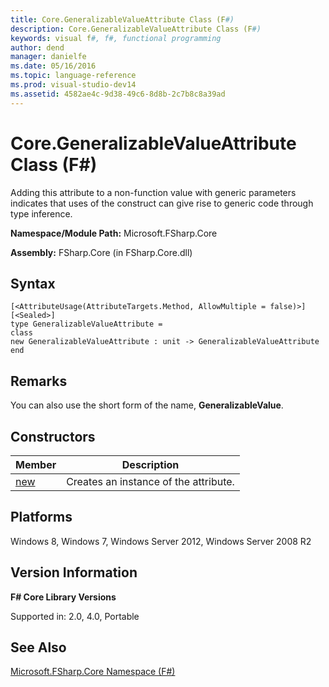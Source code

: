 ```yaml
---
title: Core.GeneralizableValueAttribute Class (F#)
description: Core.GeneralizableValueAttribute Class (F#)
keywords: visual f#, f#, functional programming
author: dend
manager: danielfe
ms.date: 05/16/2016
ms.topic: language-reference
ms.prod: visual-studio-dev14
ms.assetid: 4582ae4c-9d38-49c6-8d8b-2c7b8c8a39ad 
---
```


# Core.GeneralizableValueAttribute Class (F#)

Adding this attribute to a non-function value with generic parameters indicates that uses of the construct can give rise to generic code through type inference.

**Namespace/Module Path:** Microsoft.FSharp.Core

**Assembly:** FSharp.Core (in FSharp.Core.dll)


## Syntax

```
[<AttributeUsage(AttributeTargets.Method, AllowMultiple = false)>]
[<Sealed>]
type GeneralizableValueAttribute =
class
new GeneralizableValueAttribute : unit -> GeneralizableValueAttribute
end
```

## Remarks
You can also use the short form of the name, **GeneralizableValue**.


## Constructors


|Member|Description|
|------|-----------|
|[new](http://msdn.microsoft.com/en-us/library/2aea746e-5873-4edf-ac41-97d34e7185c8)|Creates an instance of the attribute.|

## Platforms
Windows 8, Windows 7, Windows Server 2012, Windows Server 2008 R2


## Version Information
**F# Core Library Versions**

Supported in: 2.0, 4.0, Portable




## See Also
[Microsoft.FSharp.Core Namespace &#40;F&#35;&#41;](Microsoft.FSharp.Core-Namespace-%5BFSharp%5D.md)

